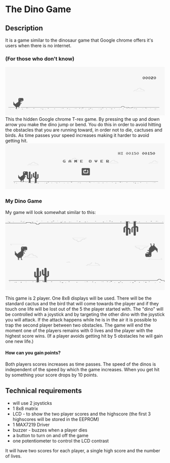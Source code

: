 # The Dino Game
## Description
It is a game similar to the dinosaur game that Google chrome offers it's users when there is no internet.

### (For those who don't know)
![t-rex game](https://github.com/ToniBiro/Robotics/blob/master/Matrix%20game/trex.png?raw=true)
This the hidden Google chrome T-rex game. By pressing the up and down arrow you make the dino jump or bend. You do this in order to avoid hitting the obstacles that you are running toward, in order not to die, cactuses and birds. As time passes your speed increases making it harder to avoid getting hit.
![t-rex game](https://github.com/ToniBiro/Robotics/blob/master/Matrix%20game/deadtrex.png?raw=true)

### My Dino Game

My game will look somewhat similar to this:
![t-rex game](https://github.com/ToniBiro/Robotics/blob/master/Matrix%20game/mytrex.png?raw=true)

This game is 2 player. One 8x8 displays will be used. There will be the standard cactus and the bird that will come towards the player and if they touch one life will be lost out of the 5 the player started with.
The "dino" will be controlled with a joystick and by targeting the other dino with the joystick you will attack. If the attack happens while he is in the air it is possible to trap the second player between two obstacles.
The game will end the moment one of the players remains with 0 lives and the player with the highest score wins.
(If a player avoids getting hit by 5 obstacles he will gain one new life.)

#### How can you gain points?
Both players scores increases as time passes. The speed of the dinos is independent of the speed by which the game increases. When you get hit by something your score drops by 10 points.

## Technical requirements
- will use 2 joysticks
- 1 8x8 matrix
- LCD - to show the two player scores and the highscore (the first 3 highscores will be stored in the EEPROM)
- 1 MAX7219 Driver
- buzzer - buzzes when a player dies
- a button to turn on and off the game
- one potentiometer to control the LCD contrast

It will have two scores for each player, a single high score and the number of lives.
